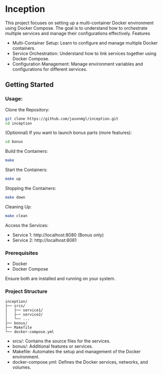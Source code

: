 # Inception

This project focuses on setting up a multi-container Docker environment using Docker Compose. The goal is to understand how to orchestrate multiple services and manage their configurations effectively.
Features

- Multi-Container Setup: Learn to configure and manage multiple Docker containers.
- Service Orchestration: Understand how to link services together using Docker Compose.
- Configuration Management: Manage environment variables and configurations for different services.

## Getting Started

### Usage:

Clone the Repository:

```bash
git clone https://github.com/jasonmgl/inception.git
cd inception
```
(Optionnal) If you want to launch bonus parts (more features):
```bash
cd bonus
```
Build the Containers:
```bash
make
```
Start the Containers:
```bash
make up
```
Stopping the Containers:
```bash
make down
```
Cleaning Up:
```bash
make clean
```


Access the Services:
- Service 1: http://localhost:8080
(Bonus only)
- Service 2: http://localhost:8081


### Prerequisites
- Docker
- Docker Compose

Ensure both are installed and running on your system.

### Project Structure
```
inception/
├── srcs/
│   ├── service1/
│   ├── service2/
│   └── ...
├── bonus/
├── Makefile
└── docker-compose.yml
```
- srcs/: Contains the source files for the services.
- bonus/: Additional features or services.
- Makefile: Automates the setup and management of the Docker environment.
- docker-compose.yml: Defines the Docker services, networks, and volumes.
